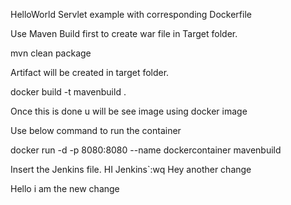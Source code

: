 HelloWorld Servlet example with corresponding Dockerfile

Use Maven Build first to create war file in Target folder.

mvn clean package

Artifact will be created in target folder.

docker build -t mavenbuild .

Once this is done u will be see image using docker image

Use below command to run the container

 
docker run -d -p 8080:8080 --name dockercontainer mavenbuild


Insert the Jenkins file.
HI Jenkins`:wq
Hey another change


Hello i am the new change
